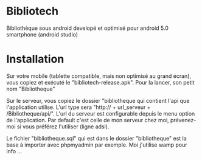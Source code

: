 Bibliotech
==========

Bibliothèque sous android developé et optimisé pour android 5.0 smartphone (android studio)

Installation
==========

Sur votre mobile (tablette compatible, mais non optimisé au grand écran), vous copiez et exécuté le "bibliotech-release.apk".
Pour la lancer, son petit nom "Bibliotheque"

Sur le serveur, vous copiez le dossier "bibliotheque  qui contient l'api que l'application utilise.
L'url type sera "http:// + url_serveur + /Bibliotheque/api/".
L'url du serveur est configurable depuis le menu option de l'application.
Par default c'est celle de mon serveur chez moi, prévenez-moi si vous préférez l'utiliser (ligne adsl).

Le fichier "bibliotheque.sql" qui est dans le dossier "bibliotheque" est la base à importer avec phpmyadmin par exemple.
Moi j'utilise wamp pour info ...
